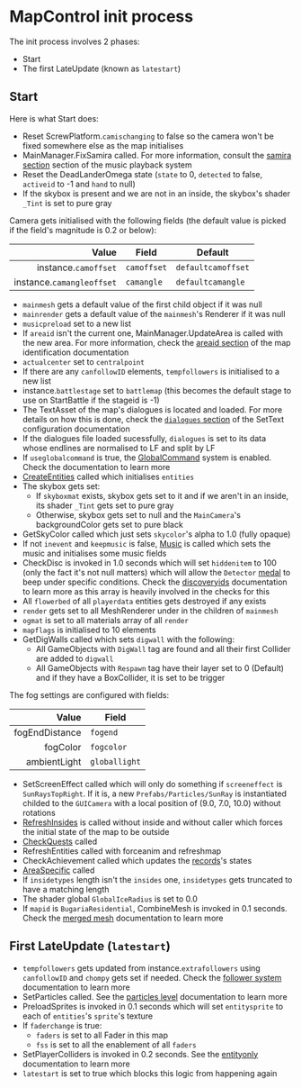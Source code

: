 # MapControl init process
The init process involves 2 phases:

- Start
- The first LateUpdate (known as `latestart`)

## Start
Here is what Start does:

- Reset ScrewPlatform.`camischanging` to false so the camera won't be fixed somewhere else as the map initialises
- MainManager.FixSamira called. For more information, consult the [samira section](../General%20systems/Music%20playback.md#checksamira) section of the music playback system
- Reset the DeadLanderOmega state (`state` to 0, `detected` to false, `activeid` to -1 and `hand` to null)
- If the skybox is present and we are not in an inside, the skybox's shader `_Tint` is set to pure gray

Camera gets initialised with the following fields (the default value is picked if the field's magnitude is 0.2 or below):

|Value|Field|Default|
|----:|-----|-------|
|instance.`camoffset`|`camoffset`|`defaultcamoffset`|
|instance.`camangleoffset`|`camangle`|`defaultcamangle`|

- `mainmesh` gets a default value of the first child object if it was null
- `mainrender` gets a default value of the `mainmesh`'s Renderer if it was null
- `musicpreload` set to a new list
- If `areaid` isn't the current one, MainManager.UpdateArea is called with the new area. For more information, check the [areaid section](Map%20identification.md#areaid) of the map identification documentation
- `actualcenter` set to `centralpoint`
- If there are any `canfollowID` elements, `tempfollowers` is initialised to a new list
- instance.`battlestage` set to `battlemap` (this becomes the default stage to use on StartBattle if the stageid is -1)
- The TextAsset of the map's dialogues is located and loaded. For more details on how this is done, check the [`dialogues` section](SetText%20configuration.md#dialogues) of the SetText configuration documentation
- If the dialogues file loaded sucessfully, `dialogues` is set to its data whose endlines are normalised to LF and split by LF
- If `useglobalcommand` is true, the [GlobalCommand](SetText%20configuration.md#global-commands-system) system is enabled. Check the documentation to learn more
- [CreateEntities](Init%20methods/CreateEntities.md) called which initialises `entities`
- The skybox gets set:
    - If `skyboxmat` exists, skybox gets set to it and if we aren't in an inside, its shader `_Tint` gets set to pure gray
    - Otherwise, skybox gets set to null and the `MainCamera`'s backgroundColor gets set to pure black
- GetSkyColor called which just sets `skycolor`'s alpha to 1.0 (fully opaque)
- If not `inevent` and `keepmusic` is false, [Music](Init%20methods/Music.md) is called which sets the music and initialises some music fields
- CheckDisc is invoked in 1.0 seconds which will set `hiddenitem` to 100 (only the fact it's not null matters) which will allow the `Detector` [medal](../Enums%20and%20IDs/Medal.md) to beep under specific conditions. Check the [discoveryids](Miscellaneous%20features.md#discoveryids) documentation to learn more as this array is heavily involved in the checks for this
- All `flowerbed` of all `playerdata` entities gets destroyed if any exists
- `render` gets set to all MeshRenderer under in the children of `mainmesh`
- `ogmat` is set to all materials array of all `render`
- `mapflags` is initialised to 10 elements
- GetDigWalls called which sets `digwall` with the following:
    - All GameObjects with `DigWall` tag are found and all their first Collider are added to `digwall`
    - All GameObjects with `Respawn` tag have their layer set to 0 (Default) and if they have a BoxCollider, it is set to be trigger

The fog settings are configured with fields:

|Value|Field|
|----:|-----|
|fogEndDistance|`fogend`|
|fogColor|`fogcolor`|
|ambientLight|`globallight`|

- SetScreenEffect called which will only do something if `screeneffect` is `SunRaysTopRight`. If it is, a new `Prefabs/Particles/SunRay` is instantiated childed to the `GUICamera` with a local position of (9.0, 7.0, 10.0) without rotations
- [RefreshInsides](Insides.md#refreshinsides) is called without inside and without caller which forces the initial state of the map to be outside
- [CheckQuests](../TextAsset%20Data/BoardQuests%20data.md#checkquests) called
- RefreshEntities called with forceanim and refreshmap
- CheckAchievement called which updates the [records](../Enums%20and%20IDs/librarystuff/Records%20entry.md)'s states
- [AreaSpecific](Init%20methods/AreaSpecific.md) called
- If `insidetypes` length isn't the `insides` one, `insidetypes` gets truncated to have a matching length
- The shader global `GlobalIceRadius` is set to 0.0
- If `mapid` is `BugariaResidential`, CombineMesh is invoked in 0.1 seconds. Check the [merged mesh](Merged%20mesh.md) documentation to learn more

## First LateUpdate (`latestart`)

- `tempfollowers` gets updated from instance.`extrafollowers` using `canfollowID` and `chompy` gets set if needed. Check the [follower system](Follower%20system.md) documentation to learn more
- SetParticles called. See the [particles level](Particles%20level.md) documentation to learn more
- PreloadSprites is invoked in 0.1 seconds which will set `entitysprite` to each of `entities`'s `sprite`'s texture
- If `faderchange` is true:
    - `faders` is set to all Fader in this map
    - `fss` is set to all the enablement of all `faders`
- SetPlayerColliders is invoked in 0.2 seconds. See the [entityonly](EntityOnly.md) documentation to learn more
- `latestart` is set to true which blocks this logic from happening again

